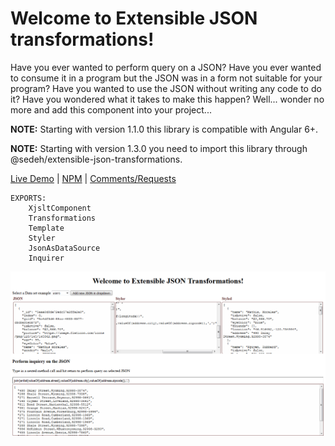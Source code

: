 
# Welcome to Extensible JSON transformations!
Have you ever wanted to perform query on a JSON?  Have you ever wanted to consume it in a program but the JSON was in a form not suitable for your program? Have you wanted to use the JSON without writing any code to do it? Have you wondered what it takes to make this happen? Well... wonder no more and add this component into your project...

**NOTE:** Starting with version 1.1.0 this library is compatible with Angular 6+.

**NOTE:** Starting with version 1.3.0 you need to import this library through @sedeh/extensible-json-transformations.

[Live Demo](https://stackblitz.com/edit/extensible-json-transformations?file=app%2Fapp.component.ts) | 
[NPM](https://www.npmjs.com/package/@sedeh/extensible-json-transformations) |
[Comments/Requests](https://github.com/msalehisedeh/extensible-json-transformations/issues)

```
EXPORTS:
	XjsltComponent
	Transformations
	Template
	Styler
	JsonAsDataSource
	Inquirer
```

![alt text](https://raw.githubusercontent.com/msalehisedeh/extensible-json-transformations/master/sample.png  "What you would see when a XJSLT is used")
